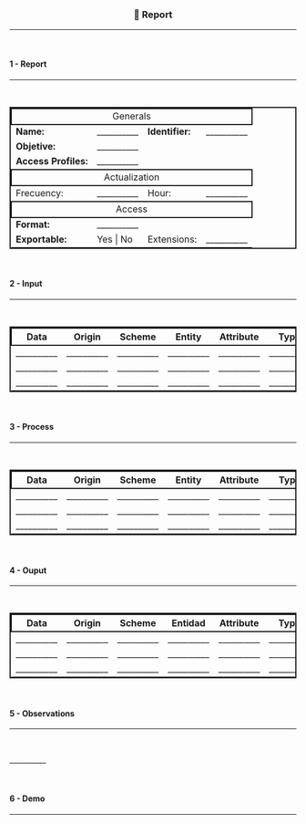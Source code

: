<style>.bolded{font-weight:bold;}table{border:4px solid;}</style>

<h3 align=center>📌 Report</h3>
<hr>
<br>

<h4>1 - Report</h4>
<hr>
<br>

<table style="border: 2px solid" align="center">
  <tbody>
    <tr style="border: 2px solid">
      <td align="center" colspan="4">Generals</td></tr>
    <tr>
    <tr>
      <td><strong>Name:</strong></td>
      <td>__________</td>
      <td><strong>Identifier:</strong></td>
      <td>__________</td>
    </tr>
    <tr>
      <td><strong>Objetive:</strong></td>
      <td colspan="3">__________</td>
    </tr>
    <tr>
      <td><strong>Access Profiles:</strong></td>
      <td colspan="3">__________</td>
    </tr>
    <tr>
      <td style="border: 2px solid" align="center" colspan="4">Actualization</td></tr>
    <tr>
      <td>Frecuency:</td>
      <td>__________</td>
      <td>Hour:</td>
      <td>__________</td>
    </tr>
    <tr>
      <td style="border: 2px solid" align="center" colspan="4">Access</td></tr>
    <tr>
    <tr>
      <td><strong>Format:</strong></td>
      <td colspan="3">__________</td>
    </tr>
    <tr>
      <td><strong>Exportable:</strong></td>
      <td> Yes | No </td>
      <td>Extensions:</td>
      <td>__________</td>
    </tr>
  </tbody>
</table>
<br>

<h4>2 - Input</h4>
<hr>
<br>

<table style="border: 2px solid" align="center">
  <thead>
    <tr style="border: 2px solid">
      <th align="center">Data</th>
      <th align="center">Origin</th>
      <th align="center">Scheme</th>
      <th align="center">Entity</th>
      <th align="center">Attribute</th>
      <th align="center">Type</th>
    </tr>
  </thead>
  <tbody>
    <tr>
      <td>__________</td>
      <td>__________</td>
      <td>__________</td>
      <td>__________</td>
      <td>__________</td>
      <td>__________</td>
    </tr>
    <tr>
      <td>__________</td>
      <td>__________</td>
      <td>__________</td>
      <td>__________</td>
      <td>__________</td>
      <td>__________</td>
    </tr>
    <tr>
      <td>__________</td>
      <td>__________</td>
      <td>__________</td>
      <td>__________</td>
      <td>__________</td>
      <td>__________</td>
    </tr>
  </tbody>
</table>
<br>

<h4>3 - Process</h4>
<hr>
<br>

<table style="border: 2px solid" align="center">
  <thead>
    <tr style="border: 2px solid">
      <th align="center">Data</th>
      <th align="center">Origin</th>
      <th align="center">Scheme</th>
      <th align="center">Entity</th>
      <th align="center">Attribute</th>
      <th align="center">Type</th>
      <th align="center">Condition</th>
      <th align="center">Operation</th>
    </tr>
  </thead>
  <tbody>
    <tr>
      <td>__________</td>
      <td>__________</td>
      <td>__________</td>
      <td>__________</td>
      <td>__________</td>
      <td>__________</td>
      <td>__________</td>
      <td>__________</td>
    </tr>
    <tr>
      <td>__________</td>
      <td>__________</td>
      <td>__________</td>
      <td>__________</td>
      <td>__________</td>
      <td>__________</td>
      <td>__________</td>
      <td>__________</td>
    </tr>
    <tr>
      <td>__________</td>
      <td>__________</td>
      <td>__________</td>
      <td>__________</td>
      <td>__________</td>
      <td>__________</td>
      <td>__________</td>
      <td>__________</td>
    </tr>
  </tbody>
</table>
<br>

<h4>4 - Ouput</h4>
<hr>
<br>

<table style="border: 2px solid" align="center">
  <thead>
    <tr style="border: 2px solid">
      <th align="center">Data</th>
      <th align="center">Origin</th>
      <th align="center">Scheme</th>
      <th align="center">Entidad</th>
      <th align="center">Attribute</th>
      <th align="center">Type</th>
    </tr>
  </thead>
  <tbody>
    <tr>
      <td>__________</td>
      <td>__________</td>
      <td>__________</td>
      <td>__________</td>
      <td>__________</td>
      <td>__________</td>
    </tr>
    <tr>
      <td>__________</td>
      <td>__________</td>
      <td>__________</td>
      <td>__________</td>
      <td>__________</td>
      <td>__________</td>
    </tr>
    <tr>
      <td>__________</td>
      <td>__________</td>
      <td>__________</td>
      <td>__________</td>
      <td>__________</td>
      <td>__________</td>
    </tr>
  </tbody>
</table>
<br>

<h4>5 - Observations</h4>
<hr>
<br>

<p>__________<p>
<br>

<h4>6 - Demo</h4><hr>
<br>
